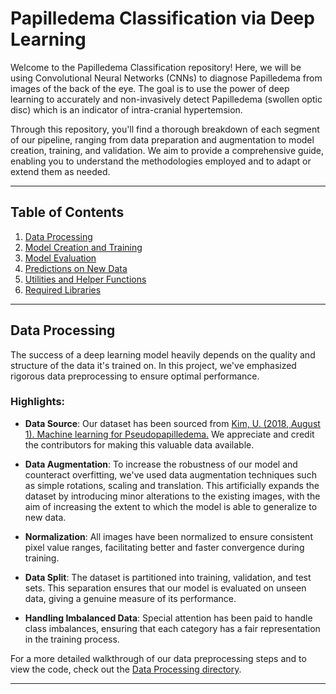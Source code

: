 # Papilledema Classification via Deep Learning

Welcome to the Papilledema Classification repository! Here, we will be using Convolutional Neural Networks (CNNs) to diagnose Papilledema from images of the back of the eye. The goal is to use the power of deep learning to accurately and non-invasively detect Papilledema (swollen optic disc) which is an indicator of intra-cranial hypertemsion.

Through this repository, you'll find a thorough breakdown of each segment of our pipeline, ranging from data preparation and augmentation to model creation, training, and validation. We aim to provide a comprehensive guide, enabling you to understand the methodologies employed and to adapt or extend them as needed.

---

## Table of Contents

1. [Data Processing](./data-processing)
2. [Model Creation and Training](./training)
3. [Model Evaluation](./evaluation)
4. [Predictions on New Data](./predictions)
5. [Utilities and Helper Functions](./utils)
6. [Required Libraries](./required-imports.py)

---

## Data Processing

The success of a deep learning model heavily depends on the quality and structure of the data it's trained on. In this project, we've emphasized rigorous data preprocessing to ensure optimal performance.

### Highlights:

- **Data Source**: Our dataset has been sourced from [Kim, U. (2018, August 1). Machine learning for Pseudopapilledema.]([https://colab.research.google.com/corgiredirector?site=https%3A%2F%2Fdoi.org%2F10.17605%2FOSF.IO%2F2W5CE]) We appreciate and credit the contributors for making this valuable data available.

- **Data Augmentation**: To increase the robustness of our model and counteract overfitting, we've used data augmentation techniques such as simple rotations, scaling and translation. This artificially expands the dataset by introducing minor alterations to the existing images, with the aim of increasing the extent to which the model is able to generalize to new data.

- **Normalization**: All images have been normalized to ensure consistent pixel value ranges, facilitating better and faster convergence during training.

- **Data Split**: The dataset is partitioned into training, validation, and test sets. This separation ensures that our model is evaluated on unseen data, giving a genuine measure of its performance.

- **Handling Imbalanced Data**: Special attention has been paid to handle class imbalances, ensuring that each category has a fair representation in the training process.

For a more detailed walkthrough of our data preprocessing steps and to view the code, check out the [Data Processing directory](./data-processing).

---


